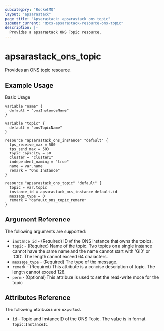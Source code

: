 ```yaml
---
subcategory: "RocketMQ"
layout: "apsarastack"
page_title: "Apsarastack: apsarastack_ons_topic"
sidebar_current: "docs-apsarastack-resource-ons-topic"
description: |-
  Provides a apsarastack ONS Topic resource.
---
```


# apsarastack\_ons\_topic

Provides an ONS topic resource.


## Example Usage

Basic Usage

```
variable "name" {
  default = "onsInstanceName"
}

variable "topic" {
  default = "onsTopicName"
}

resource "apsarastack_ons_instance" "default" {
  tps_receive_max = 500
  tps_send_max = 500
  topic_capacity = 50
  cluster = "cluster1"
  independent_naming = "true"
  name = var.name
  remark = "Ons Instance"
}

resource "apsarastack_ons_topic" "default" {
  topic = var.topic
  instance_id = apsarastack_ons_instance.default.id
  message_type = 0
  remark = "dafault_ons_topic_remark"
}
```

## Argument Reference

The following arguments are supported:

* `instance_id` - (Required) ID of the ONS Instance that owns the topics.
* `topic` - (Required) Name of the topic. Two topics on a single instance cannot have the same name and the name cannot start with 'GID' or 'CID'. The length cannot exceed 64 characters.
* `message_type` - (Required) The type of the message.
* `remark` - (Required) This attribute is a concise description of topic. The length cannot exceed 128.
* `perm` - (Optional) This attribute is used to set the read-write mode for the topic.

## Attributes Reference

The following attributes are exported:

* `id` - Topic and InstanceID of the ONS Topic. The value is in format `Topic:InstanceID`.